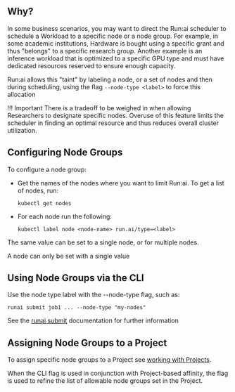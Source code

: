 ## Why?

In some business scenarios, you may want to direct the Run:ai scheduler to schedule a Workload to a specific node or a node group. For example, in some academic institutions, Hardware is bought using a specific grant and thus "belongs" to a specific research group. Another example is an inference workload that is optimized to a specific GPU type and must have dedicated resources reserved to ensure enough capacity.


Run:ai allows this "taint" by labeling a node, or a set of nodes and then during scheduling, using the flag `--node-type <label>` to force this allocation

!!! Important
    There is a tradeoff to be weighed in when allowing Researchers to designate specific nodes. Overuse of this feature limits the scheduler in finding an optimal resource and thus reduces overall cluster utilization.


## Configuring Node Groups

To configure a node group:

*   Get the names of the nodes where you want to limit Run:ai. To get a list of nodes, run:

        kubectl get nodes

*   For each node run the following:

        kubectl label node <node-name> run.ai/type=<label>

The same value can be set to a single node, or for multiple nodes.

A node can only be set with a single value

## Using Node Groups via the CLI

Use the node type label with the --node-type flag, such as:

    runai submit job1 ... --node-type "my-nodes"

See the [runai submit](../../Researcher/cli-reference/runai-submit.md) documentation for further information

## Assigning Node Groups to a Project

To assign specific node groups to a Project see [working with Projects](../admin-ui-setup/project-setup.md).

When the CLI flag is used in conjunction with Project-based affinity, the flag is used to refine the list of allowable node groups set in the Project.